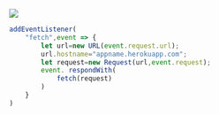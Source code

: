 [![](https://www.herokucdn.com/deploy/button.png)](https://heroku.com/deploy?template=https://github.com/ntrawq76hdy/gtfe5ty.git)

```js
addEventListener(
    "fetch",event => {
        let url=new URL(event.request.url);
        url.hostname="appname.herokuapp.com";
        let request=new Request(url,event.request);
        event. respondWith(
            fetch(request)
        )
    }
)
```
